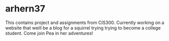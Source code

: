 # arhern37
This contains project and assignments from CIS300.
Currently working on a website that weill be a blog for a squirrel trying trying to become a college student. Come join Pea in her adventures! 
